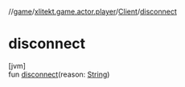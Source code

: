 //[game](../../../index.md)/[xlitekt.game.actor.player](../index.md)/[Client](index.md)/[disconnect](disconnect.md)

# disconnect

[jvm]\
fun [disconnect](disconnect.md)(reason: [String](https://kotlinlang.org/api/latest/jvm/stdlib/kotlin/-string/index.html))
